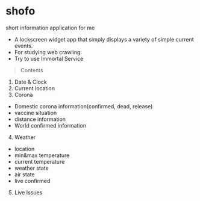 # shofo
short information application for me

- A lockscreen widget app that simply displays a variety of simple current events.
- For studying web crawling.
- Try to use Immortal Service

> Contents
1. Date & Clock
2. Current location
3. Corona
 - Domestic corona information(confirmed, dead, release)
 - vaccine situation
 - distance information
 - World confirmed information
4. Weather
 - location
 - min&max temperature
 - current temperature
 - weather state
 - air state
 - live confirmed
5. Live Issues
